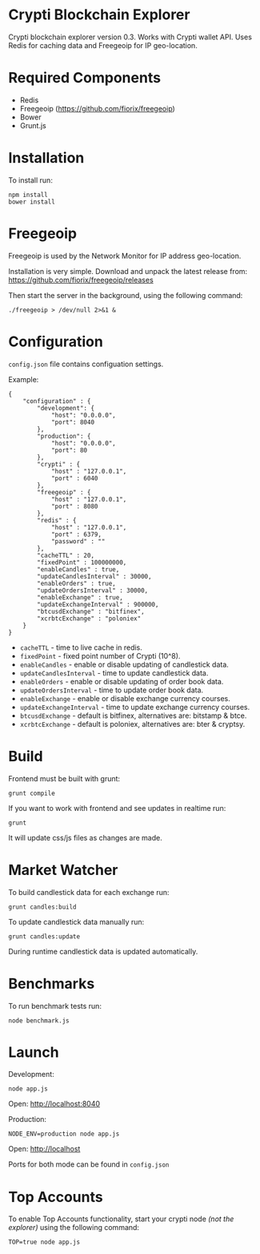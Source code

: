Crypti Blockchain Explorer
==========================

Crypti blockchain explorer version 0.3. Works with Crypti wallet API. Uses Redis for caching data and Freegeoip for IP geo-location.

# Required Components

 * Redis
 * Freegeoip (https://github.com/fiorix/freegeoip)
 * Bower
 * Grunt.js

# Installation

To install run:

```
npm install
bower install
```

# Freegeoip

Freegeoip is used by the Network Monitor for IP address geo-location.

Installation is very simple. Download and unpack the latest release from: https://github.com/fiorix/freegeoip/releases

Then start the server in the background, using the following command:

```
./freegeoip > /dev/null 2>&1 &
```

# Configuration

`config.json` file contains configuation settings.

Example:

```
{
    "configuration" : {
        "development": {
            "host": "0.0.0.0",
            "port": 8040
        },
        "production": {
            "host": "0.0.0.0",
            "port": 80
        },
        "crypti" : {
            "host" : "127.0.0.1",
            "port" : 6040
        },
        "freegeoip" : {
            "host" : "127.0.0.1",
            "port" : 8080
        },
        "redis" : {
            "host" : "127.0.0.1",
            "port" : 6379,
            "password" : ""
        },
        "cacheTTL" : 20,
        "fixedPoint" : 100000000,
        "enableCandles" : true,
        "updateCandlesInterval" : 30000,
        "enableOrders" : true,
        "updateOrdersInterval" : 30000,
        "enableExchange" : true,
        "updateExchangeInterval" : 900000,
        "btcusdExchange" : "bitfinex",
        "xcrbtcExchange" : "poloniex"
    }
}
```

* `cacheTTL` - time to live cache in redis.
* `fixedPoint` - fixed point number of Crypti (10^8).
* `enableCandles` - enable or disable updating of candlestick data.
* `updateCandlesInterval` - time to update candlestick data.
* `enableOrders` - enable or disable updating of order book data.
* `updateOrdersInterval` - time to update order book data.
* `enableExchange` - enable or disable exchange currency courses.
* `updateExchangeInterval` - time to update exchange currency courses.
* `btcusdExchange` - default is bitfinex, alternatives are: bitstamp & btce.
* `xcrbtcExchange` - default is poloniex, alternatives are: bter & cryptsy.

# Build

Frontend must be built with grunt:

```
grunt compile
```

If you want to work with frontend and see updates in realtime run:

```
grunt
```

It will update css/js files as changes are made.

# Market Watcher

To build candlestick data for each exchange run:

```
grunt candles:build
```

To update candlestick data manually run:

```
grunt candles:update
```

During runtime candlestick data is updated automatically.

# Benchmarks

To run benchmark tests run:

```
node benchmark.js
```

# Launch

Development:

```
node app.js
```

Open: [http://localhost:8040](http://localhost:8040)

Production:

```
NODE_ENV=production node app.js
```

Open: [http://localhost](http://localhost)

Ports for both mode can be found in `config.json`

# Top Accounts

To enable Top Accounts functionality, start your crypti node _(not the explorer)_ using the following command:

```
TOP=true node app.js
```
